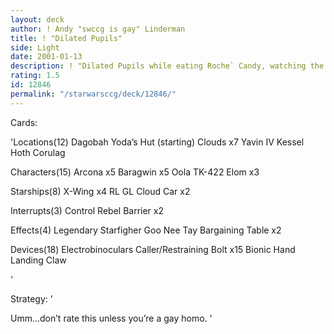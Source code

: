 ```yaml
---
layout: deck
author: ! Andy "swccg is gay" Linderman
title: ! "Dilated Pupils"
side: Light
date: 2001-01-13
description: ! "Dilated Pupils while eating Roche` Candy, watching the Flyers game, and listening to Ravi Shankar on lp."
rating: 1.5
id: 12846
permalink: "/starwarsccg/deck/12846/"
---
```

Cards: 

'Locations(12)
Dagobah Yoda’s Hut (starting)
Clouds x7
Yavin IV
Kessel
Hoth
Corulag

Characters(15)
Arcona x5
Baragwin x5
Oola
TK-422
Elom x3

Starships(8)
X-Wing x4
RL
GL
Cloud Car x2

Interrupts(3)
Control
Rebel Barrier x2

Effects(4)
Legendary Starfigher
Goo Nee Tay
Bargaining Table x2

Devices(18)
Electrobinoculars
Caller/Restraining Bolt x15
Bionic Hand
Landing Claw




'

Strategy: '

Umm...don’t rate this unless you’re a gay homo. '

